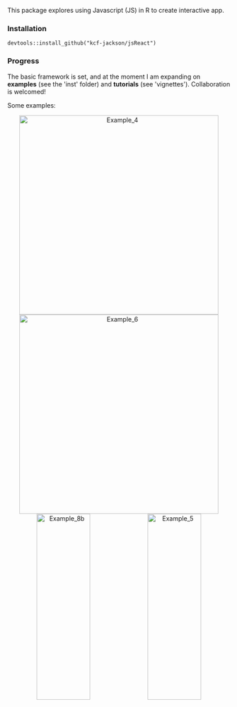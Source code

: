 This package explores using Javascript (JS) in R to create interactive app.

### Installation
```
devtools::install_github("kcf-jackson/jsReact")
```

### Progress

The basic framework is set, and at the moment I am expanding on **examples** (see the 'inst' folder) and **tutorials** (see 'vignettes'). Collaboration is welcomed! 

Some examples:
<div align = 'center'>
<img src="https://github.com/kcf-jackson/jsReact/raw/master/inst/example_4.gif" alt="Example_4" style="height: 450px;"/>
<img src="https://github.com/kcf-jackson/jsReact/raw/master/inst/example_6.gif" alt="Example_6" style="height: 450px;"/>
</div>
<div align = 'center'>
<img src="https://github.com/kcf-jackson/jsReact/raw/master/inst/example_8b.gif" alt="Example_8b" style="height: 420px; width:49%"/>
<img src="https://github.com/kcf-jackson/jsReact/raw/master/inst/example_5.gif" alt="Example_5" style="height: 420px; width:49%"/>
</div>
 
